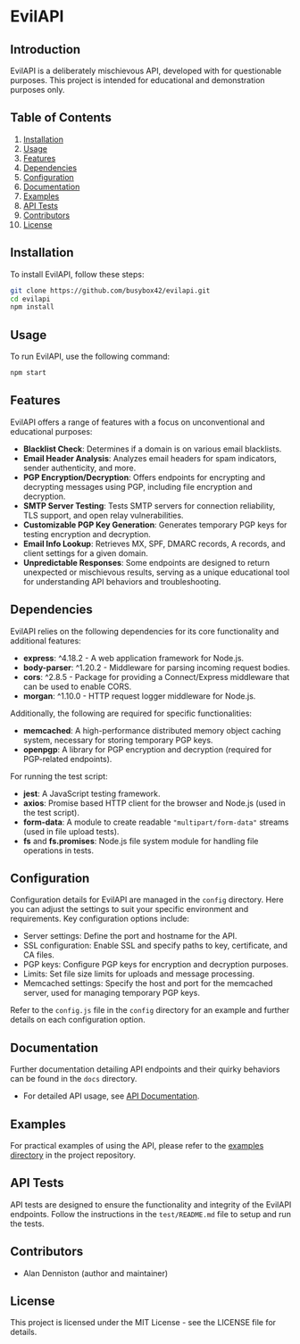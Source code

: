 # EvilAPI

## Introduction
EvilAPI is a deliberately mischievous API, developed with for questionable purposes. This project is intended for educational and demonstration purposes only.

## Table of Contents
1. [Installation](#installation)
2. [Usage](#usage)
3. [Features](#features)
4. [Dependencies](#dependencies)
5. [Configuration](#configuration)
6. [Documentation](#documentation)
7. [Examples](#examples)
8. [API Tests](#api-tests)
9. [Contributors](#contributors)
10. [License](#license)

## Installation
To install EvilAPI, follow these steps:

```bash
git clone https://github.com/busybox42/evilapi.git
cd evilapi
npm install
```

## Usage
To run EvilAPI, use the following command:

```bash
npm start
```

## Features
EvilAPI offers a range of features with a focus on unconventional and educational purposes:

- **Blacklist Check**: Determines if a domain is on various email blacklists.
- **Email Header Analysis**: Analyzes email headers for spam indicators, sender authenticity, and more.
- **PGP Encryption/Decryption**: Offers endpoints for encrypting and decrypting messages using PGP, including file encryption and decryption.
- **SMTP Server Testing**: Tests SMTP servers for connection reliability, TLS support, and open relay vulnerabilities.
- **Customizable PGP Key Generation**: Generates temporary PGP keys for testing encryption and decryption.
- **Email Info Lookup**: Retrieves MX, SPF, DMARC records, A records, and client settings for a given domain.
- **Unpredictable Responses**: Some endpoints are designed to return unexpected or mischievous results, serving as a unique educational tool for understanding API behaviors and troubleshooting.

## Dependencies
EvilAPI relies on the following dependencies for its core functionality and additional features:

- **express**: ^4.18.2 - A web application framework for Node.js.
- **body-parser**: ^1.20.2 - Middleware for parsing incoming request bodies.
- **cors**: ^2.8.5 - Package for providing a Connect/Express middleware that can be used to enable CORS.
- **morgan**: ^1.10.0 - HTTP request logger middleware for Node.js.

Additionally, the following are required for specific functionalities:

- **memcached**: A high-performance distributed memory object caching system, necessary for storing temporary PGP keys.
- **openpgp**: A library for PGP encryption and decryption (required for PGP-related endpoints).

For running the test script:

- **jest**: A JavaScript testing framework.
- **axios**: Promise based HTTP client for the browser and Node.js (used in the test script).
- **form-data**: A module to create readable `"multipart/form-data"` streams (used in file upload tests).
- **fs** and **fs.promises**: Node.js file system module for handling file operations in tests.

## Configuration
Configuration details for EvilAPI are managed in the `config` directory. Here you can adjust the settings to suit your specific environment and requirements. Key configuration options include:

- Server settings: Define the port and hostname for the API.
- SSL configuration: Enable SSL and specify paths to key, certificate, and CA files.
- PGP keys: Configure PGP keys for encryption and decryption purposes.
- Limits: Set file size limits for uploads and message processing.
- Memcached settings: Specify the host and port for the memcached server, used for managing temporary PGP keys.

Refer to the `config.js` file in the `config` directory for an example and further details on each configuration option.

## Documentation
Further documentation detailing API endpoints and their quirky behaviors can be found in the `docs` directory.
- For detailed API usage, see [API Documentation](docs/API_Documentation.md).

## Examples
For practical examples of using the API, please refer to the [examples directory](./examples) in the project repository.

## API Tests
API tests are designed to ensure the functionality and integrity of the EvilAPI endpoints. Follow the instructions in the `test/README.md` file to setup and run the tests.

## Contributors
- Alan Denniston (author and maintainer)

## License
This project is licensed under the MIT License - see the LICENSE file for details.
